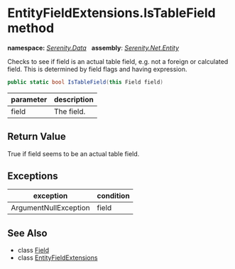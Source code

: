 # EntityFieldExtensions.IsTableField method
**namespace:** *[Serenity.Data](../../README.md#serenity.data-namespace)*   **assembly**: *[Serenity.Net.Entity](../../README.md)*

Checks to see if field is an actual table field, e.g. not a foreign or calculated field. This is determined by field flags and having expression.

```csharp
public static bool IsTableField(this Field field)
```

| parameter | description |
| --- | --- |
| field | The field. |

## Return Value

True if field seems to be an actual table field.

## Exceptions

| exception | condition |
| --- | --- |
| ArgumentNullException | field |

## See Also

* class [Field](../Field.md)
* class [EntityFieldExtensions](../EntityFieldExtensions.md)